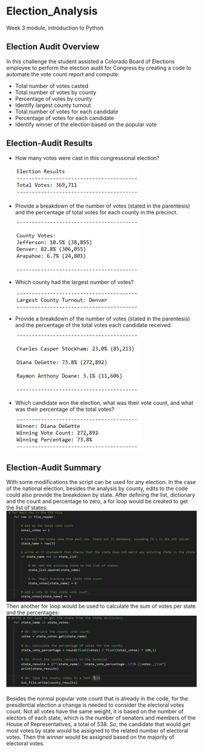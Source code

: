 # Election_Analysis
Week 3 module, introduction to Python

## Election Audit Overview 
In this challenge the student assisted a Colorado Board of Elections employee to perform the election audit for Congress by creating a code to automate the vote count report and compute:
 * Total number of votes casted
 * Total number of votes by county
 * Percentage of votes by county
 * Identify largest county turnout
 * Total number of votes for each candidate
 * Percentage of votes for each candidate
 * Identify winner of the election based on the popular vote


## Election-Audit Results
* How many votes were cast in this congressional election?

  ![ScreenShot](https://github.com/liviamiyabara/Election_Analysis/blob/main/analysis/Total%20votes.png)

* Provide a breakdown of the number of votes (stated in the parentesis) and the percentage of total votes for each county in the precinct.

  ![ScreenShot](https://github.com/liviamiyabara/Election_Analysis/blob/main/analysis/County%20votes.png)

* Which county had the largest number of votes?

  ![ScreenShot](https://github.com/liviamiyabara/Election_Analysis/blob/main/analysis/County%20largest%20number%20%20of%20votes.png)

* Provide a breakdown of the number of votes (stated in the parentesis) and the percentage of the total votes each candidate received.

  ![ScreenShot](https://github.com/liviamiyabara/Election_Analysis/blob/main/analysis/Candidates%20vote%20breakdown.png)

* Which candidate won the election, what was their vote count, and what was their percentage of the total votes?

  ![ScreenShot](https://github.com/liviamiyabara/Election_Analysis/blob/main/analysis/Winner.png)

## Election-Audit Summary

With some modifications the script can be used for any election. In the case of the national election, besides the analysis by county, edits to the code could also provide the breakdown by state. After defining the list, dictionary and the count and percentage to zero, a for loop would be created to get the list of states:
![ScreenShot](https://github.com/liviamiyabara/Election_Analysis/blob/main/analysis/State%20vote%20count%20For%20loop.png)
Then another for loop would be used to calculate the sum of votes per state and the percentages:
![ScreenShot](https://github.com/liviamiyabara/Election_Analysis/blob/main/analysis/State%20vote%20count.png)

Besides the normal popular vote count that is already in the code, for the presidential election a change is needed to consider the electoral votes count. Not all votes have the same weight, it is based on the number of electors of each state, which is the number of senators and members of the House of Representatives, a total of 538. So, the candidate that would get most votes by state would be assigned to the related number of electoral votes. Then the winner would be assigned based on the majority of electoral votes.
